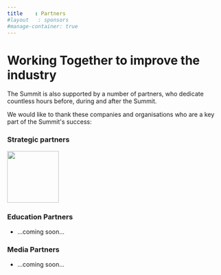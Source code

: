 ```yaml
---
title    : Partners
#layout   : sponsors
#manage-container: true
---
```


# Working Together to improve the industry

The Summit is also supported by a number of partners, who dedicate countless hours
 before, during and after the Summit.

We would like to thank these companies and organisations who are a key part of the Summit's success:


### Strategic partners


 [<img height="120" src="https://user-images.githubusercontent.com/15425071/39111802-174594f4-46df-11e8-865f-cca994241617.PNG">](https://www.owasp.org)


### Education Partners

 - ...coming soon...

### Media Partners

 - ...coming soon...



